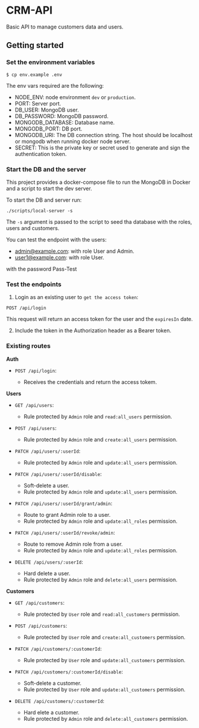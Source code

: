 # CRM-API

Basic API to manage customers data and users.

## Getting started

### Set the environment variables

```
$ cp env.example .env
```

The env vars required are the following:

- NODE_ENV: node environment `dev` or `production`.
- PORT: Server port.
- DB_USER: MongoDB user.
- DB_PASSWORD: MongoDB password.
- MONGODB_DATABASE: Database name.
- MONGODB_PORT: DB port.
- MONGODB_URI: The DB connection string. The host should be localhost or mongodb when running docker node server.
- SECRET: This is the private key or secret used to generate and sign the authentication token. 

### Start the DB and the server

This project provides a docker-compose file to run the MongoDB in Docker and a script to start the dev server.

To start the DB and server run:

```
./scripts/local-server -s
```

The `-s` argument is passed to the script to seed tha database with the roles, users and customers.

You can test the endpoint with the users:
- admin@example.com: with role User and Admin.
- user1@example.com: with role User.

with the password Pass-Test

### Test the endpoints

1. Login as an existing user to `get the access token`:
 ```
 POST /api/login
 ```

 This request will return an access token for the user and the `expiresIn` date.

2. Include the token in the Authorization header as a Bearer token.


### Existing routes

**Auth**

- `POST /api/login`: 

   - Receives the credentials and return the access tokem.

**Users**

- `GET /api/users`: 
   
   - Rule protected by `Admin` role and `read:all_users` permission.

- `POST /api/users`: 
   
   - Rule protected by `Admin` role and `create:all_users` permission.

- `PATCH /api/users/:userId`: 
   
   - Rule protected by `Admin` role and `update:all_users` permission.

- `PATCH /api/users/:userId/disable`: 

   - Soft-delete a user.   
   - Rule protected by `Admin` role and `update:all_users` permission.

- `PATCH /api/users/:userId/grant/admin`: 

   - Route to grant Admin role to a user.
   - Rule protected by `Admin` role and `update:all_roles` permission.

- `PATCH /api/users/:userId/revoke/admin`: 
   
   - Route to remove Admin role from a user.
   - Rule protected by `Admin` role and `update:all_roles` permission.

- `DELETE /api/users/:userId`: 
   
   - Hard delete a user.
   - Rule protected by `Admin` role and `delete:all_users` permission.

**Customers**

- `GET /api/customers`: 
   
   - Rule protected by `User` role and `read:all_customers` permission.

- `POST /api/customers`: 
   
   - Rule protected by `User` role and `create:all_customers` permission.

- `PATCH /api/customers/:customerId`: 
   
   - Rule protected by `User` role and `update:all_customers` permission.

- `PATCH /api/customers/:customerId/disable`: 

   - Soft-delete a customer.   
   - Rule protected by `User` role and `update:all_customers` permission.

- `DELETE /api/customers/:customerId`: 

   - Hard elete a customer.   
   - Rule protected by `Admin` role and `delete:all_customers` permission.
